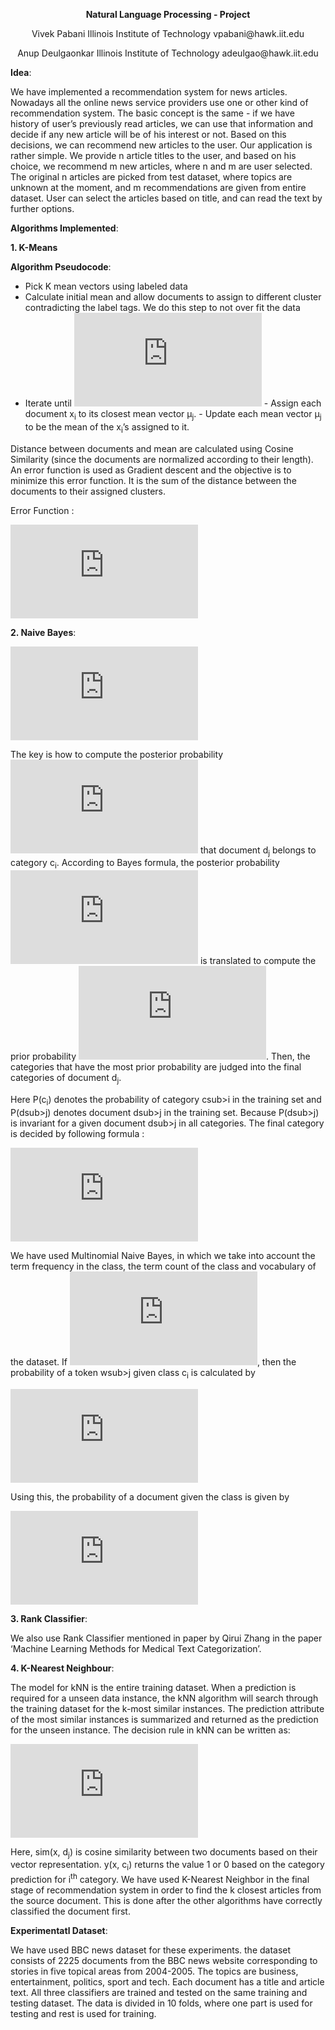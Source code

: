 <p align="center"><b>Natural Language Processing - Project</b></p>

<p align="center">Vivek Pabani
Illinois Institute of Technology
vpabani@hawk.iit.edu</p>

<p align="center">Anup Deulgaonkar
Illinois Institute of Technology
adeulgao@hawk.iit.edu</p>

<b>Idea</b>:

We have implemented a recommendation system for news articles. Nowadays all the online
news service providers use one or other kind of recommendation system. The basic
concept is the same - if we have history of user’s previously read articles, we can use that
information and decide if any new article will be of his interest or not. Based on this decisions, we
can recommend new articles to the user. Our application is rather simple. We provide n article
titles to the user, and based on his choice, we recommend m new articles, where n and m are user
selected. The original n articles are picked from test dataset, where topics are unknown at the
moment, and m recommendations are given from entire dataset. User can select the articles based
on title, and can read the text by further options.

<b>Algorithms Implemented</b>:

<b>1. K-Means</b>

<b>Algorithm Pseudocode</b>:
- Pick K mean vectors using labeled data
- Calculate initial mean and allow documents to assign to different cluster contradicting the label tags. We do this step to   not over fit the data
- Iterate until  ![equation](https://latex.codecogs.com/gif.latex?%7C%5Cmu%5E%7Bnew%7D_j-%5Cmu%5E%7Bold%7D_j%7C)
      - Assign each document x<sub>i</sub> to its closest mean vector μ<sub>j</sub>.
      - Update each mean vector μ<sub>j</sub> to be the mean of the x<sub>i</sub>’s assigned to it.

Distance between documents and mean are calculated using Cosine Similarity (since the documents are normalized according to their length). An error function is used as Gradient descent and the objective is to minimize this error function. It is the sum of the distance between the documents to their assigned clusters.

Error Function :

![equation](https://latex.codecogs.com/gif.latex?E%28D%2CM%29%20%3D%20%5Csum_%7Bi%3D1%7D%5E%7BN%7D%5Csum_%7Bj%3D1%7D%5E%7BN%7Dr_%7Bij%7D%20.%20d%28x_i%2C%5Cmu_j%29)

<b>2. Naive Bayes</b>:

![equation](https://latex.codecogs.com/gif.latex?P%28c_i%7C%5Coverrightarrow%7Bd_j%7D%29%20%3D%20%5Cfrac%7BP%28%5Coverrightarrow%7Bd_j%7D%7Cc_i%29%20.%20p%28c_i%29%7D%7BP%28%5Coverrightarrow%7Bd_j%7D%29%7D)

The key is how to compute the posterior probability ![equation](https://latex.codecogs.com/gif.latex?P%28c_i%7C%5Coverrightarrow%7Bd_j%7D%29) that document d<sub>j</sub> belongs to category c<sub>i</sub>. According to Bayes formula, the posterior probability ![equation](https://latex.codecogs.com/gif.latex?P%28c_i%7C%5Coverrightarrow%7Bd_j%7D%29) is translated to compute the prior probability ![equation](https://latex.codecogs.com/gif.latex?P%28%5Coverrightarrow%7Bd_j%7D%7Cc_i%29). Then, the categories that have the most prior probability are judged into the final categories of document d<sub>j</sub>.

Here P(c<sub>i</sub>) denotes the probability of category csub>i</sub> in the training set and P(dsub>j</sub>) denotes document dsub>j</sub> in the training set. Because P(dsub>j</sub>) is invariant for a given document dsub>j</sub> in all categories. The final category is decided by following formula :


![equation](https://latex.codecogs.com/gif.latex?argmax_%7Bc_i%7D%20P%28c_i%7Cd_j%29%20%3D%20argmax_%7Bc_i%7D%20P%28%5Coverrightarrow%7Bd_j%7D%7Cc_i%29%20.%20P%28c_i%29)


We have used Multinomial Naive Bayes, in which we take into account the term frequency in the class, the term count of the class and vocabulary of the dataset. If   ![equation](https://latex.codecogs.com/gif.latex?%5Coverrightarrow%7Bd_j%7D%20%3D%20%28%7Bw_1%2Cw_2........w_n%7D%29), then the probability of a token wsub>j</sub> given class c<sub>i</sub> is calculated by


![equation](https://latex.codecogs.com/gif.latex?P%28%5Coverrightarrow%7Bw_j%7D%7Cc_i%29%20%3D%20%5Cfrac%7Bcount%28w_j%2Cc_i%29%20&plus;%201%7D%7Bcount%28c%29%20&plus;%20%7CV%7C%7D)

Using this, the probability of a document given the class is given by


![equation](https://latex.codecogs.com/gif.latex?P%28%5Coverrightarrow%7Bd_j%7D%7Cc_i%29%20%3D%20P%28c_i%29%20.%20P%28w_1%7Cc_i%29%20.%20P%28w_2%7Cc_i%29.......P%28w_n%7Cc_i%29)

<b>3. Rank Classifier</b>: 

We also use Rank Classifier mentioned in paper by Qirui Zhang in the paper ‘Machine Learning Methods for Medical Text Categorization’.


<b>4. K-Nearest Neighbour</b>:

The model for kNN is the entire training dataset. When a prediction is required for a unseen data instance, the kNN algorithm will search through the training dataset for the k-most similar instances. The prediction attribute of the most similar instances is summarized and returned as the prediction for the unseen instance. The decision rule in kNN can be written as:


![equation](https://latex.codecogs.com/gif.latex?y%28x%2Cc_i%29%20%3D%20%5Csum%20sim%28x%2Cd_j%29%20.%20y%28d_j%2Cc_i%29)


Here, sim(x, d<sub>j</sub>) is cosine similarity between two documents based on their vector representation. y(x, c<sub>i</sub>) returns the value 1 or 0 based on the category prediction for i<sup>th</sup> category. We have used K-Nearest Neighbor in the final stage of recommendation system in order to find the k closest articles from the source document. This is done after the other algorithms have correctly classified the document first.

<b>Experimentatl Dataset</b>:

We have used BBC news dataset for these experiments. the dataset consists of 2225 documents
from the BBC news website corresponding to stories in five topical areas from 2004-2005. The
topics are business, entertainment, politics, sport and tech. Each document has a title and article
text. All three classifiers are trained and tested on the same training and testing dataset. The data
is divided in 10 folds, where one part is used for testing and rest is used for training.
